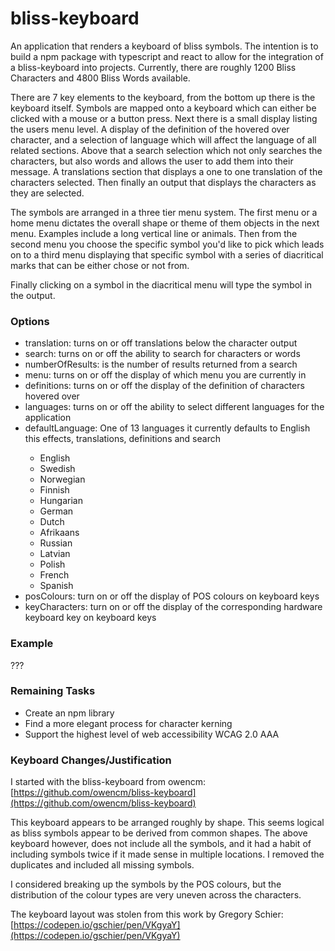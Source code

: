 # bliss-keyboard
An application that renders a keyboard of bliss symbols. The intention is to build
a npm package with typescript and react to allow for the integration of a bliss-keyboard 
into projects. Currently, there are roughly 1200 Bliss Characters and 4800 Bliss Words 
available.

There are 7 key elements to the keyboard, from the bottom up there is the keyboard itself.
Symbols are mapped onto a keyboard which can either be clicked with a mouse or a button
press. Next there is a small display listing the users menu level. A display of the 
definition of the hovered over character, and a selection of language which will affect
the language of all related sections. Above that a search selection which not
only searches the characters, but also words and allows the user to add them into their
message. A translations section that displays a one to one translation of the characters
selected. Then finally an output that displays the characters as they are selected.

The symbols are arranged in a three tier menu system. The first menu or a home menu 
dictates the overall shape or theme of them objects in the next menu. Examples include
a long vertical line or animals. Then from the second menu you choose the specific 
symbol you'd like to pick which leads on to a third menu displaying that specific 
symbol with a series of diacritical marks that can be either chose or not from.

Finally clicking on a symbol in the diacritical menu will type the symbol in the
output.

### Options
* translation: <boolean> turns on or off translations below the character output
* search: <boolean> turns on or off the ability to search for characters or words
* numberOfResults: <number> is the number of results returned from a search
* menu: <boolean> turns on or off the display of which menu you are currently in
* definitions: <boolean> turns on or off the display of the definition of characters hovered over
* languages: <boolean> turns on or off the ability to select different languages for the application
* defaultLanguage: <ELanguage> One of 13 languages it currently defaults to English this effects, translations, definitions and search
  * English
  * Swedish
  * Norwegian
  * Finnish
  * Hungarian
  * German
  * Dutch
  * Afrikaans
  * Russian
  * Latvian
  * Polish
  * French
  * Spanish
* posColours: <boolean> turn on or off the display of POS colours on keyboard keys
* keyCharacters: <boolean> turn on or off the display of the corresponding hardware keyboard key on keyboard keys

### Example
???

### Remaining Tasks
* Create an npm library
* Find a more elegant process for character kerning
* Support the highest level of web accessibility WCAG 2.0 AAA

### Keyboard Changes/Justification
I started with the bliss-keyboard from owencm:
[https://github.com/owencm/bliss-keyboard](https://github.com/owencm/bliss-keyboard)

This keyboard appears to be arranged roughly by shape. This seems logical as
bliss symbols appear to be derived from common shapes. The above keyboard however, does
not include all the symbols, and it had a habit of including symbols twice if it
made sense in multiple locations. I removed the duplicates and included all missing
symbols.

I considered breaking up the symbols by the POS colours, but the distribution of the 
colour types are very uneven across the characters.

The keyboard layout was stolen from this work by Gregory Schier:
[https://codepen.io/gschier/pen/VKgyaY](https://codepen.io/gschier/pen/VKgyaY)
